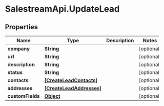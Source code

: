 # SalestreamApi.UpdateLead

## Properties
Name | Type | Description | Notes
------------ | ------------- | ------------- | -------------
**company** | **String** |  | [optional] 
**url** | **String** |  | [optional] 
**description** | **String** |  | [optional] 
**status** | **String** |  | [optional] 
**contacts** | [**[CreateLeadContacts]**](CreateLeadContacts.md) |  | [optional] 
**addresses** | [**[CreateLeadAddresses]**](CreateLeadAddresses.md) |  | [optional] 
**customFields** | [**Object**](.md) |  | [optional] 


